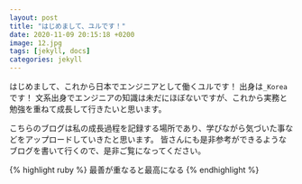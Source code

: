 ```yaml
---
layout: post
title: "はじめまして、ユルです！"
date: 2020-11-09 20:15:18 +0200
image: 12.jpg
tags: [jekyll, docs]
categories: jekyll
---
```

はじめまして、これから日本でエンジニアとして働くユルです！
出身は`_Korea`です！
文系出身でエンジニアの知識は未だにほぼないですが、これから実務と勉強を重ねて成長して行きたいと思います。

こちらのブログは私の成長過程を記録する場所であり、学びながら気づいた事などをアップロードしていきたと思います。
皆さんにも是非参考ができるようなブログを書いて行くので、是非ご覧になってください。

{% highlight ruby %}
最善が重なると最高になる
{% endhighlight %}

[jekyll-docs]: https://jekyllrb.com/docs/home
[jekyll-gh]:   https://github.com/jekyll/jekyll
[jekyll-talk]: https://talk.jekyllrb.com/
